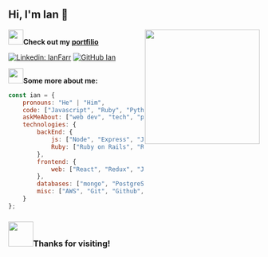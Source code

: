 ## Hi, I'm Ian 👋
<img align='right' src="https://media.giphy.com/media/R03zWv5p1oNSQd91EP/giphy.gif" width="230">

<img src="https://media.giphy.com/media/afn6ts3eRHxQ5pZtZ9/giphy.gif" width="30">**Check out my [portfilio](https://ianfarr.dev)**

[![Linkedin: IanFarr](https://img.shields.io/badge/-IanFarr-blue?style=flat-square&logo=Linkedin&logoColor=white&link=https://www.linkedin.com/in/ianfarr/)](https://www.linkedin.com/in/ianfarr/)
[![GitHub Ian](https://img.shields.io/github/followers/IanFarr?label=follow&style=social)](https://github.com/IanFarr)

<img src="https://media.giphy.com/media/afn6ts3eRHxQ5pZtZ9/giphy.gif" width="30">**Some more about me:**
```javascript
const ian = {
    pronouns: "He" | "Him",
    code: ["Javascript", "Ruby", "Python", "SQL", "HTML", "CSS"],
    askMeAbout: ["web dev", "tech", "photography/videography"],
    technologies: {
        backEnd: {
            js: ["Node", "Express", "Jest"],
            Ruby: ["Ruby on Rails", "RSpec"]
        },
        frontend: {
            web: ["React", "Redux", "JQuery", "Webpack"]
        },
        databases: ["mongo", "PostgreSQL"],
        misc: ["AWS", "Git", "Github", "Heroku"]
    }
};
```

### <img src="https://media.giphy.com/media/hLx2KQubz92MpwhmRL/giphy.gif" width="50">Thanks for visiting!

